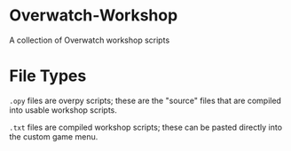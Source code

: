 # Overwatch-Workshop
A collection of Overwatch workshop scripts 

# File Types
`.opy` files are overpy scripts; these are the "source" files that are compiled into usable workshop scripts.

`.txt` files are compiled workshop scripts; these can be pasted directly into the custom game menu.
